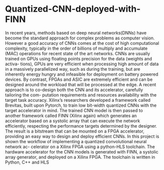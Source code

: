# Quantized-CNN-deployed-with-FINN
In recent years, methods based on deep neural networks(DNNs) have become the standard approach
for complex problems as computer vision. However a good accuracy of CNNs comes at the cost of
high computational complexity, typically in the order of billions of multiply and accumulate (MAC)
operations for recent state of the art networks.
CNNs are usually trained on GPUs using floating points precision for the data (weights and activa-
tions), GPUs are very efficient when processing high amount of data in a massively parallelized way,
such as during the training, but are inherently energy hungry and infeasible for deployment on battery
powered devices. By contrast, FPGAs and ASIC are extremely efficient and can be designed around
the workload that will be processed at the edge.
A recent approach is to co-design both the CNN and its accelerator, carefully tailoring the com-
putation requirements and resources availability with the target task accuracy. Xilinx’s researchers
developed a framework called Brevitas, built upon Pytorch, to train low bit-width quantized CNNs
with the target accelerator in mind. The trained CNN model is then passed to another framework
called FINN (Xilinx again) which generates an accelerator based on a systolic array that can execute
the network efficiently, respecting the performance targets determined by the designer. The result is
a bitstream that can be mounted on a FPGA accelerator, providing an easy way to design and deploy
efficient CNNs.
In this project is shown the workflow of implementing a quantized convolutional neural network ac-
celerator on a Xilinx FPGA using a python-HLS toolchain. The hardware accelerator for the CNN
models is generated with FINN, a systolic array generator, and deployed on a Xilinx FPGA. The
toolchain is written in Python, C++ and HLS

